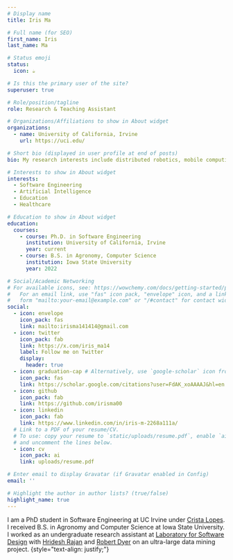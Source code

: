 ```yaml
---
# Display name
title: Iris Ma 

# Full name (for SEO)
first_name: Iris
last_name: Ma

# Status emoji
status:
  icon: ☕️

# Is this the primary user of the site?
superuser: true

# Role/position/tagline
role: Research & Teaching Assistant

# Organizations/Affiliations to show in About widget
organizations:
  - name: University of California, Irvine
    url: https://uci.edu/

# Short bio (displayed in user profile at end of posts)
bio: My research interests include distributed robotics, mobile computing and programmable matter.

# Interests to show in About widget
interests:
  - Software Engineering
  - Artificial Intelligence
  - Education
  - Healthcare

# Education to show in About widget
education:
  courses:
    - course: Ph.D. in Software Engineering
      institution: University of California, Irvine
      year: current
    - course: B.S. in Agronomy, Computer Science
      institution: Iowa State University
      year: 2022

# Social/Academic Networking
# For available icons, see: https://wowchemy.com/docs/getting-started/page-builder/#icons
#   For an email link, use "fas" icon pack, "envelope" icon, and a link in the
#   form "mailto:your-email@example.com" or "/#contact" for contact widget.
social:
  - icon: envelope
    icon_pack: fas
    link: mailto:irisma141414@gmail.com
  - icon: twitter
    icon_pack: fab
    link: https://x.com/iris_ma14
    label: Follow me on Twitter
    display:
      header: true
  - icon: graduation-cap # Alternatively, use `google-scholar` icon from `ai` icon pack
    icon_pack: fas
    link: https://scholar.google.com/citations?user=FdAK_xoAAAAJ&hl=en
  - icon: github
    icon_pack: fab
    link: https://github.com/irisma00
  - icon: linkedin
    icon_pack: fab
    link: https://www.linkedin.com/in/iris-m-2268a111a/
  # Link to a PDF of your resume/CV.
  # To use: copy your resume to `static/uploads/resume.pdf`, enable `ai` icons in `params.yaml`,
  # and uncomment the lines below.
  - icon: cv
    icon_pack: ai
    link: uploads/resume.pdf

# Enter email to display Gravatar (if Gravatar enabled in Config)
email: ''

# Highlight the author in author lists? (true/false)
highlight_name: true
---
```



I am a PhD student in Software Engineering at UC Irvine under [Crista Lopes](https://ics.uci.edu/~lopes/). I received B.S. in Agronomy and Computer Science at Iowa State University. I worked as an undergraduate research assistant at [Laboratory for Software Design](https://design.cs.iastate.edu/) with [Hridesh Rajan](https://hridesh.github.io/) and [Robert Dyer](https://cse.unl.edu/~rdyer/) on an ultra-large data mining project.
{style="text-align: justify;"}
